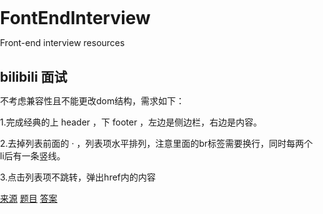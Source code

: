 # FontEndInterview
Front-end interview resources

##  bilibili 面试 
不考虑兼容性且不能更改dom结构，需求如下：

  1.完成经典的上 header ，下 footer ，左边是侧边栏，右边是内容。
  
  2.去掉列表前面的 · ，列表项水平排列，注意里面的br标签需要换行，同时每两个li后有一条竖线。
  
  3.点击列表项不跳转，弹出href内的内容

[来源](https://juejin.im/post/5c878397f265da2dde07293b)  [题目](https://github.com/zhenzhencai/FontEndInterview/blob/master/Questions.html)  [答案](https://github.com/zhenzhencai/FontEndInterview/blob/master/Answer.html)


<!DOCTYPE html>
  <html lang="en">
  <head>
    <meta charset="UTF-8">
    <meta name="viewport" content="width=device-width, initial-scale=1.0">
    <meta http-equiv="X-UA-Compatible" content="ie=edge">
    <title>Document</title>
    <style>
      * { 
        margin: 0; 
        padding: 0; 
      }
      html, 
      body, 
      #app { 
        margin: 0; 
        padding: 0; 
        height: 100%; 
      }
      #header, #footer {
        height: 50px;
        line-height: 50px;
        text-align: center;
        background: #555;
        color: #fff;
      }
      #side { 
        width: 200px; 
        background: #eee; 
      }

      /* css here */
    </style>
  </head>
  <body>
    <div id="app">
      <header id="header">header</header>
      <aside id="side">side</aside>
      <div id="main">
        <ul>
          <li><a href="https://www.bilibili.com/1">Link1</a></li>
          <li><a href="https://www.bilibili.com/1">Link2</a></li>
          <li><a href="https://www.bilibili.com/1">Link3</a></li>
          <br>
          <li><a href="https://www.bilibili.com/1">Link4</a></li>
          <li><a href="https://www.bilibili.com/1">Link5</a></li>
        </ul>
      </div>
      <footer id="footer">footer</footer>
    </div>
    <script>
      // JS here
    </script>
  </body>
</html>


